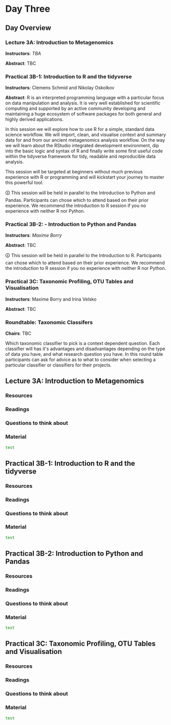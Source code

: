 # Day Three

## Day Overview

### Lecture 3A: Introduction to Metagenomics

**Instructors**: _TBA_

**Abstract**: TBC

### Practical 3B-1: Introduction to R and the tidyverse

**Instructors**: Clemens Schmid and Nikolay Oskolkov

**Abstract**: R is an interpreted programming language with a particular focus on data manipulation and analysis. It is very well established for scientific computing and supported by an active community developing and maintaining a huge ecosystem of software packages for both general and highly derived applications.

In this session we will explore how to use R for a simple, standard data science workflow. We will import, clean, and visualise context and summary data for and from our ancient metagenomics analysis workflow. On the way we will learn about the RStudio integrated development environment, dip into the basic logic and syntax of R and finally write some first useful code within the tidyverse framework for tidy, readable and reproducible data analysis.

This session will be targeted at beginners without much previous experience with R or programming and will kickstart your journey to master this powerful tool.

🛈 This session will be held in parallel to the Introduction to Python and Pandas. Participants can chose which to attend based on their prior experience. We recommend the introduction to R session if you no experience with neither R nor Python.

### Practical 3B-2: - Introduction to Python and Pandas

**Instructors**: _Maxime Borry_

**Abstract**: TBC

🛈 This session will be held in parallel to the Introduction to R. Participants can chose which to attend based on their prior experience. We recommend the introduction to R session if you no experience with neither R nor Python.

### Practical 3C: Taxonomic Profiling, OTU Tables and Visualisation

**Instructors**: Maxime Borry and Irina Velsko

**Abstract**: TBC

### Roundtable: Taxonomic Classifers

**Chairs**: TBC

Which taxonomic classifier to pick is a context dependent question. Each classifier will has it's advantages and disadvantages depending on the type of data you have, and what research question you have. In this round table participants can ask for advice as to what to consider when selecting a particular classifier or classifiers for their projects.

## Lecture 3A: Introduction to Metagenomics

### Resources

### Readings

### Questions to think about

### Material

```bash
test
```

## Practical 3B-1: Introduction to R and the tidyverse

### Resources

### Readings

### Questions to think about

### Material

```bash
test
```

## Practical 3B-2: Introduction to Python and Pandas

### Resources

### Readings

### Questions to think about

### Material

```bash
test
```

## Practical 3C: Taxonomic Profiling, OTU Tables and Visualisation

### Resources

### Readings

### Questions to think about

### Material

```bash
test
```
